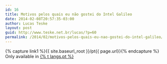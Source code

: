 ```yaml
---
id: 16
title: Motivos pelos quais eu não gostei do Intel Galileo
date: 2014-02-08T20:57:35-03:00
author: Lucas Teske
layout: post
guid: http://www.teske.net.br/lucas/?p=60
permalink: /2014/02/motivos-pelos-quais-eu-nao-gostei-do-intel-galileo/
---
```


{% capture link1 %}{{ site.baseurl_root }}/pt{{ page.url}}{% endcapture %}
Only available in <a href="{{ link1 }}" >{% t langs.pt %}</a>
